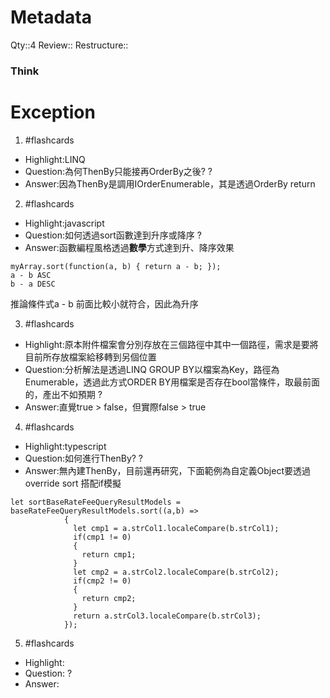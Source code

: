 # Metadata
Qty::4
Review::
Restructure::

### Think



# Exception


1. #flashcards 
- Highlight:LINQ
- Question:為何ThenBy只能接再OrderBy之後?
?
- Answer:因為ThenBy是調用IOrderEnumerable，其是透過OrderBy return 

2. #flashcards 
- Highlight:javascript
- Question:如何透過sort函數達到升序或降序
?
- Answer:函數編程風格透過**數學**方式達到升、降序效果
```
myArray.sort(function(a, b) { return a - b; });
a - b ASC
b - a DESC
```
推論條件式a - b 前面比較小就符合，因此為升序

3. #flashcards 
- Highlight:原本附件檔案會分別存放在三個路徑中其中一個路徑，需求是要將目前所存放檔案給移轉到另個位置
- Question:分析解法是透過LINQ GROUP BY以檔案為Key，路徑為Enumerable，透過此方式ORDER BY用檔案是否存在bool當條件，取最前面的，產出不如預期
?
- Answer:直覺true > false，但實際false > true

4. #flashcards 
- Highlight:typescript
- Question:如何進行ThenBy?
?
- Answer:無內建ThenBy，目前還再研究，下面範例為自定義Object要透過override sort 搭配if模擬
```
let sortBaseRateFeeQueryResultModels = baseRateFeeQueryResultModels.sort((a,b) =>
            {
              let cmp1 = a.strCol1.localeCompare(b.strCol1);
              if(cmp1 != 0)
              {
                return cmp1;
              }
              let cmp2 = a.strCol2.localeCompare(b.strCol2);
              if(cmp2 != 0)
              {
                return cmp2;
              }
              return a.strCol3.localeCompare(b.strCol3);
            });
```


5. #flashcards 
- Highlight:
- Question:
?
- Answer: